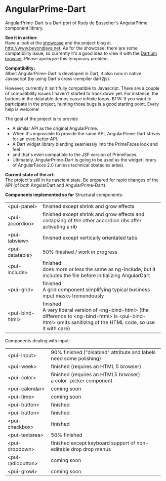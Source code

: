 AngularPrime-Dart
=================

AngularPrime-Dart is a Dart port of Rudy de Busscher's AngularPrime component library.

<b>See it in action:</b><br />
Have a look at the <a href="http://showcase.angularfaces.com/AngularPrimeDart/">showcase</a> and the project blog at http://www.beyondjava.net.
As for the showcase: there are some compatibility issue, so currently it's a good idea to view it with the <a href="https://www.dartlang.org/tools/dartium/">Dartium browser</a>.
Please apologize this temporary problem.

<b>Compatibility:</b><br />
Albeit AngularPrime-Dart is developed in Dart, it also runs in native Javascript (by using Dart's cross-compiler dart2js).

However, currently it isn't fully compatible to Javascript. There are a couple of compatibility issues
I haven't started to track down yet. For instance, the buttons in the datatable demos cause infinite loops.
BTW: If you want to participate in the project, hunting those bugs is a good starting point. Every help is welcome!


The goal of the project is to provide
<ul>
<li>A similar API as the original AngularPrime.</li>
<li>When it's impossible to provide the same API, AngularPrime-Dart strives for an even better API.</li>
<li>A Dart widget library blending seamlessly into the PrimeFaces look and feel</li>
<li>and that's even compatible to the JSF version of PrimeFaces.</li>
<li>Ultimately, AngularPrime-Dart is going to be used as the widget library of AngularFaces 2.0 (unless technical obstacles arise).</li>
</ul> 

<b>Current state of the art:</b><br />
The project's still in its nascient state. Be prepared for rapid changes of the API (of both AngularDart and AngularPrime-Dart).

<b>Components implemented so far</b>
Structural components:
<table>
<tr><td>&lt;pui-panel&gt;</td><td>finished except shrink and grow effects</td></tr>
<tr><td>&lt;pui-accordion&gt;</td><td>finished except shrink and grow effects and collapsing of the other accordion ribs after activating a rib</td></tr>
<tr><td>&lt;pui-tabview&gt;</td><td>finished except vertically orientated tabs</td></tr>
<tr><td>&lt;pui-datatable&gt;</td><td>50% finished / work in progress</td></tr>
<tr><td>&lt;pui-include&gt;</td><td>finished<br>does more or less the same as ng-include, but it includes the file before initializing AngularDart</td></tr>
<tr><td>&lt;pui-grid&gt;</td><td>finished<br>A grid component simplifying typical business input masks tremendously</td></tr>
<tr><td>&lt;pui-bind-html&gt;</td><td>finished<br>A very liberal version of &lt;ng-bind-html&gt; (the difference to &lt;ng-bind-html&gt; is &lt;pui-bind-html&gt; omits sanitizing of the HTML code, so use it with care)</td></tr>

</table>

Components dealing with input:
<table>
<tr><td>&lt;pui-input&gt;</td><td>90% finished ("disabled" attribute and labels need some polishing)</td></tr>
<tr><td>&lt;pui-week&gt;</td><td>finished (requires an HTML 5 browser)</td></tr>
<tr><td>&lt;pui-color&gt;</td><td>finished (requires an HTML5 brwoser)<br>a color-picker component</td></tr>
<tr><td>&lt;pui-calendar&gt;</td><td>coming soon</td></tr>
<tr><td>&lt;pui-time&gt;</td><td>coming soon</td></tr>
<tr><td>&lt;pui-button&gt;</td><td>finished</td></tr>
<tr><td>&lt;pui-button&gt;</td><td>finished</td></tr>
<tr><td>&lt;pui-checkbox&gt;</td><td>finished</td></tr>
<tr><td>&lt;pui-textarea&gt;</td><td>50% finished</td></tr>
<tr><td>&lt;pui-dropdown&gt;</td><td>finished except keyboard support of non-editable drop drop menus</td></tr>
<tr><td>&lt;pui-radiobutton&gt;</td><td>coming soon</td></tr>
<tr><td>&lt;pui-growl&gt;</td><td>coming soon</td></tr>
</table>
